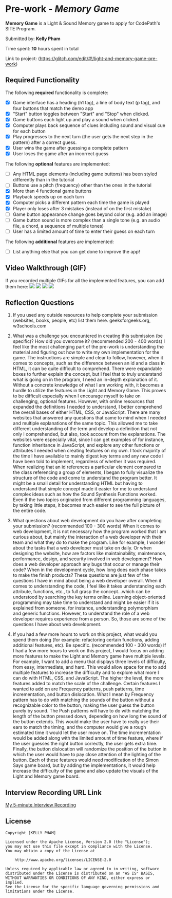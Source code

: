 # Pre-work - _Memory Game_

**Memory Game** is a Light & Sound Memory game to apply for CodePath's SITE Program.

Submitted by: **Kelly Pham**

Time spent: **10** hours spent in total

Link to project: (https://glitch.com/edit/#!/light-and-memory-game-pre-work)

## Required Functionality

The following **required** functionality is complete:

- [x] Game interface has a heading (h1 tag), a line of body text (p tag), and four buttons that match the demo app
- [x] "Start" button toggles between "Start" and "Stop" when clicked.
- [x] Game buttons each light up and play a sound when clicked.
- [x] Computer plays back sequence of clues including sound and visual cue for each button
- [x] Play progresses to the next turn (the user gets the next step in the pattern) after a correct guess.
- [x] User wins the game after guessing a complete pattern
- [x] User loses the game after an incorrect guess

The following **optional** features are implemented:

- [ ] Any HTML page elements (including game buttons) has been styled differently than in the tutorial
- [ ] Buttons use a pitch (frequency) other than the ones in the tutorial
- [x] More than 4 functional game buttons
- [x] Playback speeds up on each turn
- [x] Computer picks a different pattern each time the game is played
- [x] Player only loses after 3 mistakes (instead of on the first mistake)
- [ ] Game button appearance change goes beyond color (e.g. add an image)
- [ ] Game button sound is more complex than a single tone (e.g. an audio file, a chord, a sequence of multiple tones)
- [ ] User has a limited amount of time to enter their guess on each turn

The following **additional** features are implemented:

- [ ] List anything else that you can get done to improve the app!

## Video Walkthrough (GIF)

If you recorded multiple GIFs for all the implemented features, you can add them here:
![](http://g.recordit.co/fPLeydUF39.gif)
![](https://g.recordit.co/5pD32EJPY1.gif)
![](https://recordit.co/5pD32EJPY1)
![](gif4-link-here)

## Reflection Questions

1. If you used any outside resources to help complete your submission (websites, books, people, etc) list them here.
   geeksforgeeks.org, w3schools.com

2. What was a challenge you encountered in creating this submission (be specific)? How did you overcome it? (recommended 200 - 400 words)
   I feel like the most challenging part of the pre-work is understanding the material and figuring out how to write my own implementation for the game.
   The instructions are simple and clear to follow, however, when it comes to concepts, such as the difference between an id and a class in HTML, it can
   be quite difficult to comprehend. There were expandable boxes to further explain the concept, but I feel that to truly understand what is going on in
   the program, I need an in-depth explanation of it. Without a concrete knowledge of what I am working with, it becomes a hurdle to utilize the features
   in the Light and Memory Game. This proves to be difficult especially when I encourage myself to take on challenging, optional features.
   However, with online resources that expanded the definitions I needed to understand, I better comprehend the overall bases of either HTML, CSS,
   or JavaScript. There are many websites that answered any questions that came to mind when I needed and multiple explanations of the same topic.
   This allowed me to take different understanding of the term and develop a definition that not only I comprehended, but also, took account from the
   explanations. The websites were especially vital, since I can get examples of for instance, function inheritance in JavaScript, and explore any other
   functions or attributes I needed when creating features on my own. I took majority of the time I have available to mainly digest key terms and any new
   code I have been told to implement, regardless of whether it was required. When realizing that an id references a particular element compared to the class
   referencing a group of elements, I began to fully visualize the structure of the code and come to understand the program better. It might be a small detail
   for understanding HTML but having to understand that simple concept made it easier for me to understand complex ideas such as how the Sound Synthesis Functions
   worked. Even if the two topics originated from different programming languages, by taking little steps, it becomes much easier to see the full picture of the entire code.

3. What questions about web development do you have after completing your submission? (recommended 100 - 300 words)
   When it comes to web development, it is not necessary how the program worked that I am curious about, but mainly
   the interaction of a web developer with their team and what they do to make the program. Like for example, I wonder
   about the tasks that a web developer must take on daily. Or when designing the website, how are factors like maintainability,
   maintenance, performance, design, and security involved in web development? How does a web developer approach any bugs that
   occur or manage their code? When in the development cycle, how long does each phase takes to make the finish products? These
   questions are just few of the questions I have in mind about being a web developer overall. When it comes to understanding the code,
   I feel like it takes understanding each attribute, functions, etc., to full grasp the concept…which can be understood by searching the
   key terms online. Learning object-oriented programming may take time to understand and might be easier if it is explained from someone,
   for instance, understanding polymorphism and generic functions. However, to understand the role of a web developer requires experience
   from a person. So, those are some of the questions I have about web development.

4. If you had a few more hours to work on this project, what would you spend them doing (for example: refactoring certain functions, adding additional features, etc). Be specific. (recommended 100 - 300 words)
   If I had a few more hours to work on this project, I would focus on adding more features to make the Light and Memory game have multiple levels. For example, I want to add a menu that displays three levels of difficulty,
   from easy, intermediate, and hard. This would allow space for me to add multiple features to increase the difficulty and to explore what more I can do with HTML, CSS, and JavaScript. The higher the level, the more features
   added to match the scale of the challenge. Certain features I wanted to add on are Frequency patterns, push patterns, time incrementation, and button dislocation. What I mean by Frequency pattern has to do with matching the
   sounds of the button without a recognizable color to the button, making the user guess the button purely by sound. The Push patterns will have to do with matching the length of the button pressed down, depending on how long
   the sound of the button extends. This would make the user have to really use their ears to match the timing, and the computer would give a rough estimated time it would let the user move on. The time incrementation would be
   added along with the limited amount of time feature, where if the user guesses the right button correctly, the user gets extra time. Finally, the button dislocation will randomize the position of the button in which the user
   would have to pay close attention of the lighting of the button. Each of these features would need modification of the Simon Says game board, but by adding the implementations, it would help increase the difficulty of the game
   and also update the visuals of the Light and Memory game board.

## Interview Recording URL Link

[My 5-minute Interview Recording](https://drive.google.com/file/d/18DPWBa0vJrM0q74oZtiXkVV7h6LLu_Tb/view?usp=sharing)

## License

    Copyright [KELLY PHAM]

    Licensed under the Apache License, Version 2.0 (the "License");
    you may not use this file except in compliance with the License.
    You may obtain a copy of the License at

        http://www.apache.org/licenses/LICENSE-2.0

    Unless required by applicable law or agreed to in writing, software
    distributed under the License is distributed on an "AS IS" BASIS,
    WITHOUT WARRANTIES OR CONDITIONS OF ANY KIND, either express or implied.
    See the License for the specific language governing permissions and
    limitations under the License.

